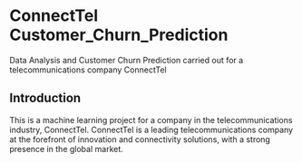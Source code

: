# ConnectTel Customer_Churn_Prediction
Data Analysis and Customer Churn Prediction carried out for a telecommunications company ConnectTel

## Introduction
This is a machine learning project for a company in the telecommunications industry, ConnectTel. ConnectTel is a leading telecommunications company at the forefront of innovation and connectivity solutions, with a strong presence in the global market.
